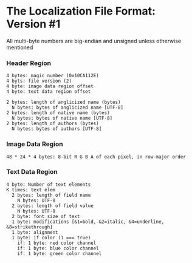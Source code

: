 # The Localization File Format: Version #1

All multi-byte numbers are big-endian and unsigned unless otherwise mentioned

### Header Region
```
4 bytes: magic number (0x10CA112E)
4 byts: file version (2)
4 byte: image data region offset
4 byte: text data region offset 

2 bytes: length of anglicized name (bytes)
  N bytes: bytes of anglicized name [UTF-8]
2 bytes: length of native name (bytes)
  N bytes: bytes of native name [UTF-8]
2 bytes: length of authors (bytes)
  N bytes: bytes of authors [UTF-8]
```
### Image Data Region
```
48 * 24 * 4 bytes: 8-bit R G B A of each pixel, in row-major order
```

### Text Data Region
```
4 byte: Number of text elements
K times: text elem
  2 bytes: length of field name
    N bytes: UTF-8
  2 bytes: length of field value
    N bytes: UTF-8
  2 byte: font size of text
  1 byte: modifications [&1=bold, &2=italic, &4=underline, &8=strikethrough]
  1 byte: alignment
  1 byte: if color (1 === true)
    if: 1 byte: red color channel
    if: 1 byte: blue color channel
    if: 1 byte: green color channel
```